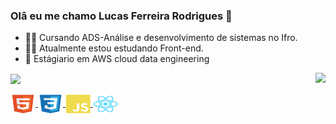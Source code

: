 ### Olâ eu me chamo Lucas Ferreira Rodrigues 👋

- 👩‍💻 Cursando ADS-Análise e desenvolvimento de sistemas no Ifro.
- 👨‍🏫 Atualmente estou estudando Front-end.
- 🤵 Estágiario em AWS cloud data engineering

<div>
  <a href="https://github.com/lucas-ifro">
  <img align="center" height="180em" src="https://github-readme-stats.vercel.app/api?username=lucas-ifro&show_icons=true&theme=vision-friendly-dark&include_all_commits=true&count_private=true"/>
  <img margin-Left="50px" align="right" height="180em" src="https://github-readme-stats.vercel.app/api/top-langs/?username=lucas-ifro&layout=compact&langs_count=16&theme=great-gatsby"/>
  
</div>
<div style="display: block"><br>
  <img align="center" alt="Rafa-HTML" height="30" width="40" src="https://raw.githubusercontent.com/devicons/devicon/master/icons/html5/html5-original.svg">
  <img align="center" alt="Rafa-CSS" height="30" width="40" src="https://raw.githubusercontent.com/devicons/devicon/master/icons/css3/css3-original.svg">
  <img align="center" alt="Rafa-Js" height="30" width="40" src="https://raw.githubusercontent.com/devicons/devicon/master/icons/javascript/javascript-plain.svg">
  <img align="center" alt="Rafa-React" height="30" width="40" src="https://raw.githubusercontent.com/devicons/devicon/master/icons/react/react-original.svg">
</div>
